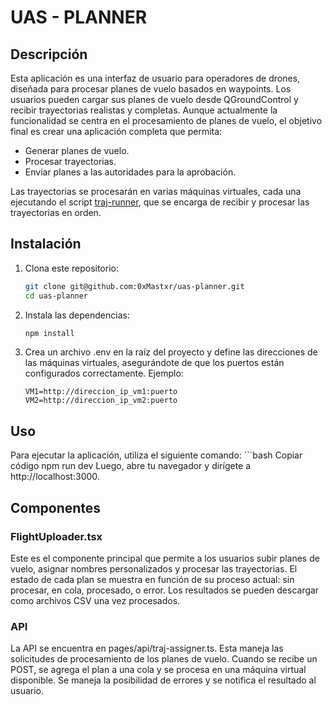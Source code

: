 # UAS - PLANNER

## Descripción

Esta aplicación es una interfaz de usuario para operadores de drones, diseñada para procesar planes de vuelo basados en waypoints. Los usuarios pueden cargar sus planes de vuelo desde QGroundControl y recibir trayectorias realistas y completas. Aunque actualmente la funcionalidad se centra en el procesamiento de planes de vuelo, el objetivo final es crear una aplicación completa que permita:

- Generar planes de vuelo.
- Procesar trayectorias.
- Enviar planes a las autoridades para la aprobación.

Las trayectorias se procesarán en varias máquinas virtuales, cada una ejecutando el script [traj-runner](https://github.com/0xMastxr/traj-runner), que se encarga de recibir y procesar las trayectorias en orden.

## Instalación

1. Clona este repositorio:
   ```bash
   git clone git@github.com:0xMastxr/uas-planner.git
   cd uas-planner

2. Instala las dependencias:
    ```bash
    npm install

3. Crea un archivo .env en la raíz del proyecto y define las direcciones de las máquinas virtuales, asegurándote de que los puertos están configurados correctamente. Ejemplo:
    ```env
    VM1=http://direccion_ip_vm1:puerto
    VM2=http://direccion_ip_vm2:puerto

## Uso

Para ejecutar la aplicación, utiliza el siguiente comando:
    ```bash
    Copiar código
    npm run dev
Luego, abre tu navegador y dirígete a http://localhost:3000.

## Componentes

### FlightUploader.tsx
Este es el componente principal que permite a los usuarios subir planes de vuelo, asignar nombres personalizados y procesar las trayectorias. El estado de cada plan se muestra en función de su proceso actual: sin procesar, en cola, procesado, o error. Los resultados se pueden descargar como archivos CSV una vez procesados.

### API
La API se encuentra en pages/api/traj-assigner.ts. Esta maneja las solicitudes de procesamiento de los planes de vuelo. Cuando se recibe un POST, se agrega el plan a una cola y se procesa en una máquina virtual disponible. Se maneja la posibilidad de errores y se notifica el resultado al usuario.
